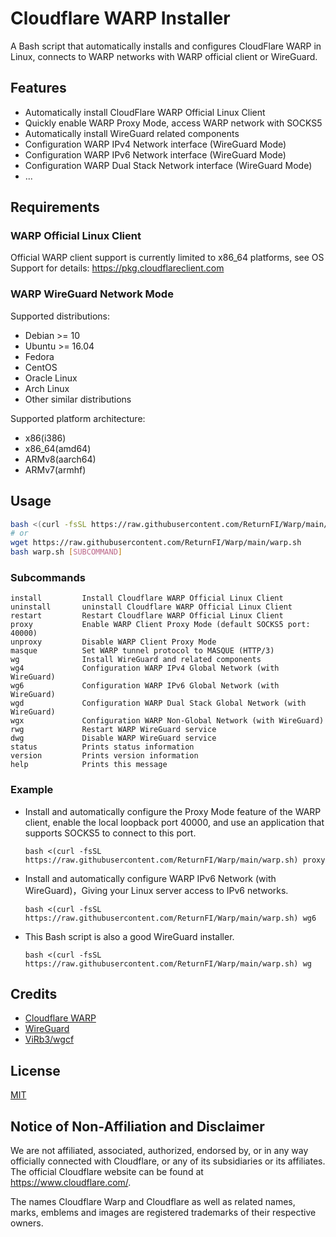 # Cloudflare WARP Installer

A Bash script that automatically installs and configures CloudFlare WARP in Linux, connects to WARP networks with WARP official client or WireGuard.

## Features

- Automatically install CloudFlare WARP Official Linux Client
- Quickly enable WARP Proxy Mode, access WARP network with SOCKS5
- Automatically install WireGuard related components
- Configuration WARP IPv4 Network interface (WireGuard Mode)
- Configuration WARP IPv6 Network interface (WireGuard Mode)
- Configuration WARP Dual Stack Network interface (WireGuard Mode)
- ...

## Requirements

### WARP Official Linux Client

Official WARP client support is currently limited to x86_64 platforms, see OS Support for details: https://pkg.cloudflareclient.com

### WARP WireGuard Network Mode

Supported distributions:

- Debian >= 10
- Ubuntu >= 16.04
- Fedora
- CentOS
- Oracle Linux
- Arch Linux
- Other similar distributions

Supported platform architecture:

- x86(i386)
- x86_64(amd64)
- ARMv8(aarch64)
- ARMv7(armhf)

## Usage

```bash
bash <(curl -fsSL https://raw.githubusercontent.com/ReturnFI/Warp/main/warp.sh) [SUBCOMMAND]
# or
wget https://raw.githubusercontent.com/ReturnFI/Warp/main/warp.sh
bash warp.sh [SUBCOMMAND]
```

### Subcommands

```
install         Install Cloudflare WARP Official Linux Client
uninstall       uninstall Cloudflare WARP Official Linux Client
restart         Restart Cloudflare WARP Official Linux Client
proxy           Enable WARP Client Proxy Mode (default SOCKS5 port: 40000)
unproxy         Disable WARP Client Proxy Mode
masque          Set WARP tunnel protocol to MASQUE (HTTP/3)
wg              Install WireGuard and related components
wg4             Configuration WARP IPv4 Global Network (with WireGuard)
wg6             Configuration WARP IPv6 Global Network (with WireGuard)
wgd             Configuration WARP Dual Stack Global Network (with WireGuard)
wgx             Configuration WARP Non-Global Network (with WireGuard)
rwg             Restart WARP WireGuard service
dwg             Disable WARP WireGuard service
status          Prints status information
version         Prints version information
help            Prints this message
```

### Example

- Install and automatically configure the Proxy Mode feature of the WARP client, enable the local loopback port 40000, and use an application that supports SOCKS5 to connect to this port.
    ```
    bash <(curl -fsSL https://raw.githubusercontent.com/ReturnFI/Warp/main/warp.sh) proxy
    ```

- Install and automatically configure WARP IPv6 Network (with WireGuard)，Giving your Linux server access to IPv6 networks.
    ```
    bash <(curl -fsSL https://raw.githubusercontent.com/ReturnFI/Warp/main/warp.sh) wg6
    ```

- This Bash script is also a good WireGuard installer.
    ```
    bash <(curl -fsSL https://raw.githubusercontent.com/ReturnFI/Warp/main/warp.sh) wg
    ```

## Credits

- [Cloudflare WARP](https://1.1.1.1/)
- [WireGuard](https://www.wireguard.com/)
- [ViRb3/wgcf](https://github.com/ViRb3/wgcf)

## License

[MIT](https://github.com/P3TERX/warp.sh/blob/main/LICENSE)

## Notice of Non-Affiliation and Disclaimer

We are not affiliated, associated, authorized, endorsed by, or in any way officially connected with Cloudflare, or any of its subsidiaries or its affiliates. The official Cloudflare website can be found at https://www.cloudflare.com/.

The names Cloudflare Warp and Cloudflare as well as related names, marks, emblems and images are registered trademarks of their respective owners.
